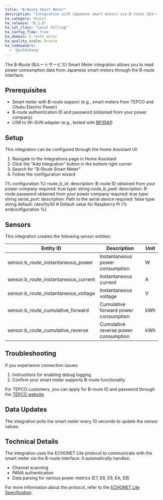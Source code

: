 ```yaml
---
title: "B-Route Smart Meter"
description: "Integration with Japanese smart meters via B-route [Bルートサービス] interface"
ha_category: Sensor
ha_release: "0.1.0"
ha_iot_class: "Local Polling"
ha_config_flow: true
ha_domain: b_route_meter
ha_quality_scale: bronze
ha_codeowners:
  - '@yufeikang'
---
```


The B-Route (Bルートサービス) Smart Meter integration allows you to read power consumption data from Japanese smart meters through the B-route interface.

## Prerequisites

- Smart meter with B-route support (e.g., smart meters from TEPCO and Chubu Electric Power)
- B-route authentication ID and password (obtained from your power company)
- USB to Wi-SUN adapter (e.g., tested with [BP35A1](https://www.rohm.co.jp/products/wireless-communication/specified-low-power-radio-modules/bp35a1-product))

## Setup

This integration can be configured through the Home Assistant UI:

1. Navigate to the Integrations page in Home Assistant
2. Click the "Add Integration" button in the bottom right corner
3. Search for "B-Route Smart Meter"
4. Follow the configuration wizard

{% configuration %}
route_b_id:
  description: B-route ID obtained from your power company
  required: true
  type: string
route_b_pwd:
  description: B-route password obtained from your power company
  required: true
  type: string
serial_port:
  description: Path to the serial device
  required: false
  type: string
  default: /dev/ttyS0 # Default value for Raspberry Pi
{% endconfiguration %}

## Sensors

This integration creates the following sensor entities:

| Entity ID | Description | Unit |
|-----------|-------------|------|
| sensor.b_route_instantaneous_power | Instantaneous power consumption | W |
| sensor.b_route_instantaneous_current | Instantaneous current | A |
| sensor.b_route_instantaneous_voltage | Instantaneous voltage | V |
| sensor.b_route_cumulative_forward | Cumulative forward power consumption | kWh |
| sensor.b_route_cumulative_reverse | Cumulative reverse power consumption | kWh |

## Troubleshooting

If you experience connection issues:

1. Instructions for enabling debug logging
2. Confirm your smart meter supports B-route functionality

<div class='note'>

For TEPCO customers, you can apply for B-route ID and password through the [TEPCO website](https://www.tepco.co.jp/pg/consignment/liberalization/smartmeter-broute.html).

</div>

## Data Updates

The integration polls the smart meter every 10 seconds to update the sensor values.

## Technical Details

The integration uses the ECHONET Lite protocol to communicate with the smart meter via the B-route interface. It automatically handles:

- Channel scanning
- PANA authentication
- Data parsing for various power metrics (E7, E8, E9, EA, EB)

For more information about the protocol, refer to the [ECHONET Lite Specification](https://echonet.jp/spec_g/).
